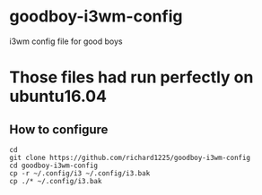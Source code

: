 # goodboy-i3wm-config
i3wm config file for good boys

# Those files had run perfectly on ubuntu16.04
## How to configure
```
cd 
git clone https://github.com/richard1225/goodboy-i3wm-config
cd goodboy-i3wm-config
cp -r ~/.config/i3 ~/.config/i3.bak
cp ./* ~/.config/i3.bak
```
